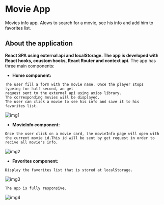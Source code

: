 # Movie App
Movies info app. 
Alows to search for a movie, see his info and add him to favorites list.

## About the application
 **React SPA using external api and localStorage.
 The app is developed with React hooks, coustom hooks, React Router and context api.**
 The app has three main components:

- **Home component:**
```
The user fill a form with the movie name. Once the player stops typeing for half second, an get 
request sent to the external api using axios library.
The corresponding movies will be displayed.
The user can click a movie to see his info and save it to his favorites list.
```
![img1](https://user-images.githubusercontent.com/66163118/140812358-50a2fdb2-05da-4fa6-93c1-8b57d3350104.png)

- **MovieInfo component:**
```
Once the user click on a movie card, the movieInfo page will open with the current movie id.This id will be sent by get request in order to recive all movie's info.
```
![img2](https://user-images.githubusercontent.com/66163118/140931239-7e5527c2-1069-447d-a887-2cfbd5e1c100.png)

- **Favorites component:**
```
Display the favorites list that is stored at localStorage. 
```
![img3](https://user-images.githubusercontent.com/66163118/140982924-e8892f19-96c1-4c75-8151-3a3ed1616e0b.png)


```
The app is fully responsive.
```
![img4](https://user-images.githubusercontent.com/66163118/141091547-38757318-6a18-44df-a72d-62ea43718099.png)

```





